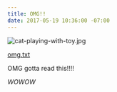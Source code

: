 ```yaml
---
title: OMG!!
date: 2017-05-19 10:36:00 -07:00
---
```



![cat-playing-with-toy.jpg](/uploads/cat-playing-with-toy.jpg)

[omg.txt](/uploads/omg.txt)

OMG gotta read this!!!!

<em> WOWOW </em>